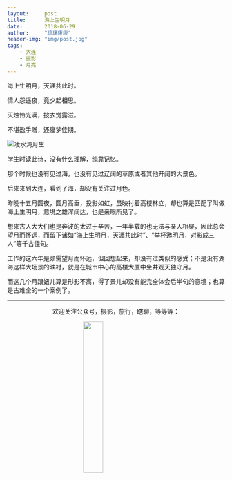```yaml
---
layout:     post
title:      海上生明月
date:       2018-06-29
author:     "琉璃康康"
header-img: "img/post.jpg"
tags:
    - 大连
    - 摄影
    - 月亮
---
```



<style>
img{
  display:block;
  margin:0
  auto;
}
</style>

<meta name="referrer" content="never">

海上生明月，天涯共此时。

情人怨遥夜，竟夕起相思。

灭烛怜光满，披衣觉露滋。

不堪盈手赠，还寝梦佳期。

![凌水湾月生][1]

学生时读此诗，没有什么理解，纯靠记忆。

那个时候也没有见过海，也没有见过辽阔的草原或者其他开阔的大景色。

后来来到大连，看到了海，却没有关注过月色。

昨晚十五月圆夜，圆月高垂，投影如虹，虽映衬着高楼林立，却也算是匹配了叫做海上生明月，意境之雄浑阔达，也是亲眼所见了。

想来古人大大们也是奔波的太过于辛苦，一年半载的也无法与亲人相聚，因此总会望月而怀远，而留下诸如“海上生明月，天涯共此时”、“举杯邀明月，对影成三人”等千古佳句。

工作的这六年是颇需望月而怀远，但回想起来，却没有过类似的感受；不是没有湖海这样大场景的映衬，就是在城市中心的高楼大厦中坐井观天独守月。

而这几个月跟妞儿算是形影不离，得了景儿却没有能完全体会后半句的意境；也算是古难全的一个案例了。

------------
<p align="center">欢迎关注公众号，摄影，旅行，瞎聊，等等等：</p>
<img src="https://mmbiz.qpic.cn/mmbiz_jpg/QqiaFS6NT0eD1g2UjYu4VfCGHmbhgVqOAnNnJQfN7ZhRVUCopYOsfpPtIEB95VNEqu8trAxJXzGDg01ka6z6wzQ/0?wx_fmt=jpeg" width="30%" />

  [1]: https://mmbiz.qpic.cn/mmbiz_jpg/QqiaFS6NT0eCnzGQofzLjA9KAnHw3GCk5EulgQbHOOGE0pSVAkGN2LZLB9jUvfJlOKKN0Y6xUrlwTIrToibUibHZA/0?wx_fmt=jpeg


